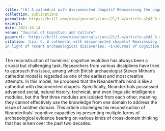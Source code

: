 ```yaml
---
title: "[6] A cathedral with disconnected chapels? Reassessing the cognitive capacities of Neanderthals in light of recent archaeological discoveries"
collection: publications
permalink: https://brill.com/view/journals/jocc/21/3-4/article-p243_3.xml
excerpt: 
date: 2021-10-14
venue: "Journal of Cognition and Culture"
paperurl: 'https://brill.com/view/journals/jocc/21/3-4/article-p243_3.xml'
citation: 'Liu, C. A cathedral with disconnected chapels? Reassessing the cognitive capacities of Neanderthals
in light of recent archaeological discoveries. <i>Journal of Cognition and Culture</i>, 21(3-4), 243-260.'
---
```


The reconstruction of hominins’ cognitive evolution has always been a crucial but challenging task. Researchers from various disciplines have tried to approach this issue, among which British archaeologist Steven Mithen’s cathedral model is regarded as one of the earliest and most creative attempts. In this model, he proposed that the Neanderthal’s mind is like a cathedral with disconnected chapels. Specifically, Neanderthals possessed advanced social, natural history, technical, and even linguistic intelligence modules, but the first three modules are isolated from each other, meaning they cannot effectively use the knowledge from one domain to address the issue of another domain. This article challenges his reconstruction of Neanderthals’ cognitive capacities by presenting multiple forms of archaeological evidence bearing on various kinds of cross-domain thinking that has arisen over the past two decades.


